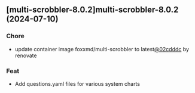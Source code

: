 

## [multi-scrobbler-8.0.2]multi-scrobbler-8.0.2 (2024-07-10)

### Chore



- update container image foxxmd/multi-scrobbler to latest[@02cdddc](https://github.com/02cdddc) by renovate

### Feat



- Add questions.yaml files for various system charts